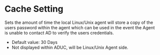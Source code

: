 [title]: # (Cache Setting)
[tags]: # (panel)
[priority]: # (7)
# Cache Setting

Sets the amount of time the local Linux/Unix agent will store a copy of the users password within the agent which can be used in the event the Agent is unable to contact AD to verify the users credentials.

* Default value: 30 Days
* Not displayed within ADUC, will be Linux/Unix Agent side.